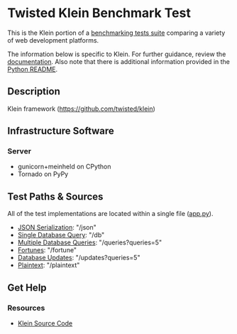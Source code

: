 # Twisted Klein Benchmark Test

This is the Klein portion of a [benchmarking tests suite](../../) 
comparing a variety of web development platforms.

The information below is specific to Klein. For further guidance, 
review the [documentation](https://github.com/KhulnaSoft/BenchWeb/wiki). 
Also note that there is additional information provided in 
the [Python README](../).

## Description

Klein framework (https://github.com/twisted/klein)

## Infrastructure Software

### Server

* gunicorn+meinheld on CPython
* Tornado on PyPy

## Test Paths & Sources

All of the test implementations are located within a single file ([app.py](app.py)).

* [JSON Serialization](app.py): "/json"
* [Single Database Query](app.py): "/db"
* [Multiple Database Queries](app.py): "/queries?queries=5"
* [Fortunes](app.py): "/fortune"
* [Database Updates](app.py): "/updates?queries=5"
* [Plaintext](app.py): "/plaintext"

## Get Help

### Resources

* [Klein Source Code](https://github.com/twisted/klein)

